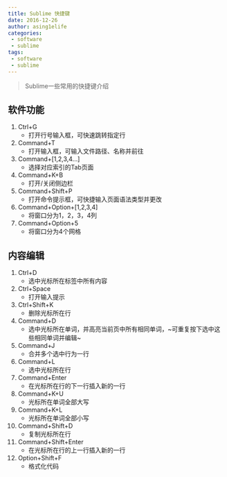```yaml
---
title: Sublime 快捷键
date: 2016-12-26
author: asing1elife
categories:
 - software
 - sublime
tags:
 - software
 - sublime
---
```

> Sublime一些常用的快捷键介绍  

## 软件功能
1. Ctrl+G
	* 打开行号输入框，可快速跳转指定行
2. Command+T
	* 打开输入框，可输入文件路径、名称并前往
3. Command+[1,2,3,4…]
	* 选择对应索引的Tab页面
4. Command+K+B
	* 打开/关闭侧边栏
5. Command+Shift+P
	* 打开命令提示框，可快捷输入页面语法类型并更改
6. Command+Option+[1,2,3,4]
	* 将窗口分为1，2，3，4列
7. Command+Option+5
	* 将窗口分为4个网格

## 内容编辑
1. Ctrl+D							
	* 选中光标所在标签中所有内容
2. Ctrl+Space
	* 打开输入提示
3. Ctrl+Shift+K
	* 删除光标所在行
4. Command+D
	* 选中光标所在单词，并高亮当前页中所有相同单词，~可重复按下选中这些相同单词并编辑~
5. Command+J
	* 合并多个选中行为一行
6. Command+L
	* 选中光标所在行
7. Command+Enter
	* 在光标所在行的下一行插入新的一行
8. Command+K+U
	* 光标所在单词全部大写
9. Command+K+L
	* 光标所在单词全部小写
10. Command+Shift+D
	* 复制光标所在行
11. Command+Shift+Enter
	* 在光标所在行的上一行插入新的一行
12. Option+Shift+F
	* 格式化代码